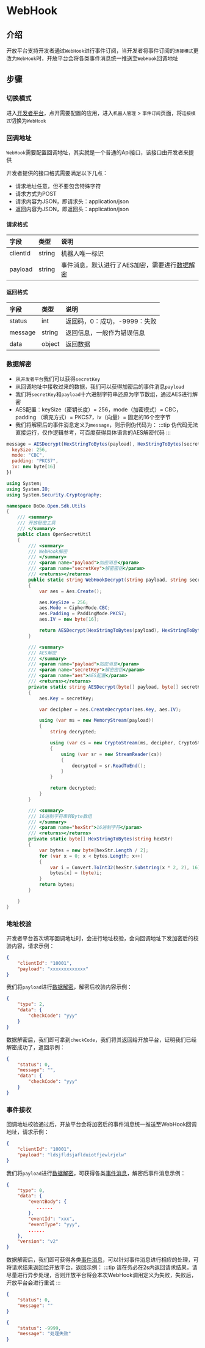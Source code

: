 # WebHook

## 介绍

开放平台支持开发者通过`WebHook`进行事件订阅，当开发者将事件订阅的`连接模式`更改为`WebHook`时，开放平台会将各类事件消息统一推送至`WebHook`回调地址

## 步骤

### 切换模式

进入[开发者平台](https://doker.imdodo.com/)，点开需要配置的应用，进入`机器人管理` > `事件订阅`页面，将`连接模式`切换为`WebHook`

### 回调地址

`WebHook`需要配置回调地址，其实就是一个普通的Api接口，该接口由开发者来提供

开发者提供的接口格式需要满足以下几点：

- 请求地址任意，但不要包含特殊字符
- 请求方式为POST
- 请求内容为JSON，即请求头：application/json
- 返回内容为JSON，即返回头：application/json

#### 请求格式

|字段|类型|说明|
|:---------------|:-----|:---------------|
|clientId|string|机器人唯一标识|
|payload|string|事件消息，默认进行了AES加密，需要进行[数据解密](#数据解密)|

#### 返回格式

|字段|类型|说明|
|:---------------|:-----|:---------------|
|status|int|返回码，0：成功，-9999：失败|
|message|string|返回信息，一般作为错误信息|
|data|object|返回数据|

### 数据解密

- 从`开发者平台`我们可以获得`secretKey`
- 从回调地址中接收过来的数据，我们可以获得加密后的事件消息`payload`
- 我们将`secretKey`和`payload`十六进制字符串还原为字节数组，通过AES进行解密
- AES配置：keySize（密钥长度）= 256，mode（加密模式）= CBC，padding （填充方式）= PKCS7，iv（向量）= 固定的16个空字节
- 我们将解密后的事件消息定义为`message`，则示例伪代码为：
:::tip
伪代码无法直接运行，仅作逻辑参考，可百度获得具体语言的AES解密代码
:::

<CodeGroup>

  <CodeGroupItem title="示例伪代码" active>

```js
message = AESDecrypt(HexStringToBytes(payload), HexStringToBytes(secretKey), {
  keySize: 256,
  mode: "CBC",
  padding: "PKCS7",
  iv: new byte[16]
})
```

  </CodeGroupItem>

  <CodeGroupItem title="NET代码" active>
  
```C#
using System;
using System.IO;
using System.Security.Cryptography;

namespace DoDo.Open.Sdk.Utils
{
    /// <summary>
    /// 开放秘密工具
    /// </summary>
    public class OpenSecretUtil
    {
        /// <summary>
        /// WebHook解密
        /// </summary>
        /// <param name="payload">加密消息</param>
        /// <param name="secretKey">解密密钥</param>
        /// <returns></returns>
        public static string WebHookDecrypt(string payload, string secretKey)
        {
            var aes = Aes.Create();

            aes.KeySize = 256;
            aes.Mode = CipherMode.CBC;
            aes.Padding = PaddingMode.PKCS7;
            aes.IV = new byte[16];

            return AESDecrypt(HexStringToBytes(payload), HexStringToBytes(secretKey), aes);
        }

        /// <summary>
        /// AES解密
        /// </summary>
        /// <param name="payload">加密消息</param>
        /// <param name="secretKey">解密密钥</param>
        /// <param name="aes">AES配置</param>
        /// <returns></returns>
        private static string AESDecrypt(byte[] payload, byte[] secretKey, Aes aes)
        {
            aes.Key = secretKey;

            var decipher = aes.CreateDecryptor(aes.Key, aes.IV);

            using (var ms = new MemoryStream(payload))
            {
                string decrypted;

                using (var cs = new CryptoStream(ms, decipher, CryptoStreamMode.Read))
                {
                    using (var sr = new StreamReader(cs))
                    {
                        decrypted = sr.ReadToEnd();
                    }
                }

                return decrypted;
            }
        }

        /// <summary>
        /// 16进制字符串转Byte数组
        /// </summary>
        /// <param name="hexStr">16进制字符</param>
        /// <returns></returns>
        private static byte[] HexStringToBytes(string hexStr)
        {
            var bytes = new byte[hexStr.Length / 2];
            for (var x = 0; x < bytes.Length; x++)
            {
                var i = Convert.ToInt32(hexStr.Substring(x * 2, 2), 16);
                bytes[x] = (byte)i;
            }
            return bytes;
        }

    }
}
```

  </CodeGroupItem>

</CodeGroup>




### 地址校验

开发者平台首次填写回调地址时，会进行地址校验，会向回调地址下发加密后的校验内容，请求示例：
```json
{
    "clientId": "10001",
    "payload": "xxxxxxxxxxxxx"
}
```
我们将`payload`进行[数据解密](#数据解密)，解密后校验内容示例：
```json
{
    "type": 2,
    "data": {
        "checkCode": "yyy"
    }
}
```
数据解密后，我们即可拿到`checkCode`，我们将其返回给开放平台，证明我们已经解密成功了，返回示例：
```json
{
    "status": 0,
    "message": "",
    "data": {
        "checkCode": "yyy"
    }
}
```


### 事件接收

回调地址校验通过后，开放平台会将加密后的事件消息统一推送至WebHook回调地址，请求示例：
```json
{
    "clientId": "10001",
    "payload": "ldsjfldsjaflduiotfjewlrjelw"
}
```
我们将`payload`进行[数据解密](#数据解密)，可获得各类[事件消息](./event.md)，解密后事件消息示例：
```json
{
    "type": 0,
    "data": {
        "eventBody": {
           ...... 
        },
        "eventId": "xxx",
        "eventType": "yyy",
        ......
    },
    "version": "v2"
}
```
数据解密后，我们即可获得各类[事件消息](./event.md)，可以针对事件消息进行相应的处理，可将请求结果返回给开放平台，返回示例：
:::tip
请在务必在2s内返回请求结果，请尽量进行异步处理，否则开放平台将会本次WebHook调用定义为失败，失败后，开放平台会进行重试
:::
<CodeGroup>

  <CodeGroupItem title="处理成功" active>

```json
{
    "status": 0,
    "message": ""
}
```

  </CodeGroupItem>

  <CodeGroupItem title="处理失败" active>
  
```json
{
    "status": -9999,
    "message": "处理失败"
}
```

  </CodeGroupItem>

</CodeGroup>
